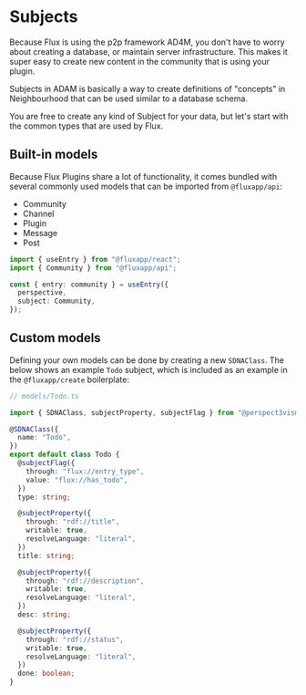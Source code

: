 # Subjects

Because Flux is using the p2p framework AD4M, you don't have to worry about creating a database, or maintain server infrastructure. This makes it super easy to create new content in the community that is using your plugin.

Subjects in ADAM is basically a way to create definitions of "concepts" in Neighbourhood that can be used similar to a database schema.

You are free to create any kind of Subject for your data, but let's start with the common types that are used by Flux.

## Built-in models

Because Flux Plugins share a lot of functionality, it comes bundled with several commonly used models that can be imported from `@fluxapp/api`:

- Community
- Channel
- Plugin
- Message
- Post

```ts
import { useEntry } from "@fluxapp/react";
import { Community } from "@fluxapp/api";

const { entry: community } = useEntry({
  perspective,
  subject: Community,
});
```

## Custom models

Defining your own models can be done by creating a new `SDNAClass`. The below shows an example `Todo` subject, which is included as an example in the `@fluxapp/create` boilerplate:

```ts
// models/Todo.ts

import { SDNAClass, subjectProperty, subjectFlag } from "@perspect3vism/ad4m";

@SDNAClass({
  name: "Todo",
})
export default class Todo {
  @subjectFlag({
    through: "flux://entry_type",
    value: "flux://has_todo",
  })
  type: string;

  @subjectProperty({
    through: "rdf://title",
    writable: true,
    resolveLanguage: "literal",
  })
  title: string;

  @subjectProperty({
    through: "rdf://description",
    writable: true,
    resolveLanguage: "literal",
  })
  desc: string;

  @subjectProperty({
    through: "rdf://status",
    writable: true,
    resolveLanguage: "literal",
  })
  done: boolean;
}
```
